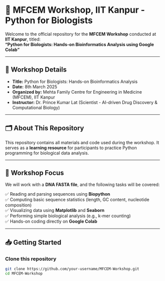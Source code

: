# 🧬 MFCEM Workshop, IIT Kanpur - Python for Biologists

Welcome to the official repository for the **MFCEM Workshop** conducted at **IIT Kanpur**, titled:  
**“Python for Biologists: Hands-on Bioinformatics Analysis using Google Colab”**

---

## 📅 Workshop Details

- **Title:** Python for Biologists: Hands-on Bioinformatics Analysis
- **Date:** 8th March 2025  
- **Organized by:** Mehta Family Centre for Engineering in Medicine (MFCEM), IIT Kanpur  
- **Instructor:** Dr. Prince Kumar Lat (Scientist - AI-driven Drug Discovery & Computational Biology)  

---

## 🗂 About This Repository

This repository contains all materials and code used during the workshop. It serves as a **learning resource** for participants to practice Python programming for biological data analysis.

---

## 🔬 Workshop Focus

We will work with a **DNA FASTA file**, and the following tasks will be covered:

✅ Reading and parsing sequences using **Biopython**  
✅ Computing basic sequence statistics (length, GC content, nucleotide composition)  
✅ Visualizing data using **Matplotlib** and **Seaborn**  
✅ Performing simple biological analysis (e.g., k-mer counting)  
✅ Hands-on coding directly on **Google Colab**  

---

## 📥 Getting Started

### Clone this repository
```bash
git clone https://github.com/your-username/MFCEM-Workshop.git
cd MFCEM-Workshop
